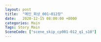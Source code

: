 ```yaml
---
layout: post
title:  "메인_회상_001~012장"
date:   2020-12-15 08:00:00 +0000
categories: Main
Tags: Story Main
SceneCode: ["scene_skip_cp001-012_q1_s10"]
---
```

